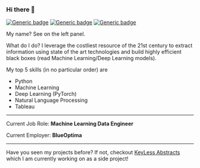 ### Hi there 👋

[![Generic badge](https://img.shields.io/badge/LinkedIn-japkeeratsingh-blue.svg)](https://www.linkedin.com/in/japkeeratsingh/)
[![Generic badge](https://img.shields.io/badge/Email-japkeerat21@gmail.com-red.svg)](mailto:japkeerat21@gmail.com)
[![Generic badge](https://img.shields.io/badge/Blog-japkeerat21.pythonanywhere.com-green.svg)](http://japkeerat21.pythonanywhere.com)


My name? See on the left panel.

What do I do? I leverage the costliest resource of the 21st century to extract information using state of the art technologies and build highly efficient black boxes (read Machine Learning/Deep Learning models).

My top 5 skills (in no particular order) are
* Python
* Machine Learning
* Deep Learning (PyTorch)
* Natural Language Processing
* Tableau


---

Current Job Role: **Machine Learning Data Engineer**

Current Employer: **BlueOptima**

---

Have you seen my projects before? If not, checkout [KeyLess Abstracts](https://github.com/Japkeerat/Keyless-Abstracts) which I am currently working on as a side project!


